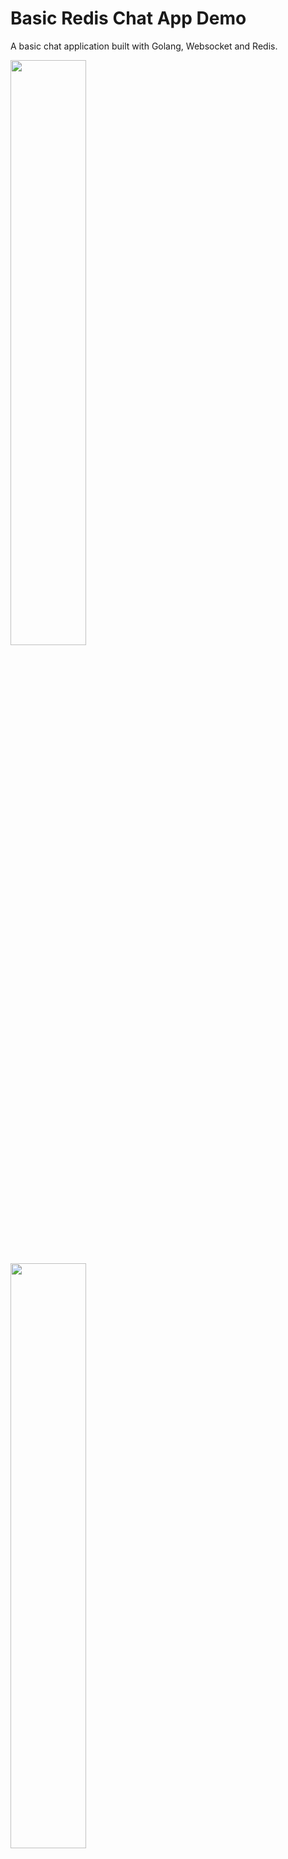 # Basic Redis Chat App Demo

A basic chat application built with Golang, Websocket and Redis.

<a href="https://raw.githubusercontent.com/redis-developer/basic-redis-chat-app-demo-dotnet/main/docs/screenshot000.png?raw=true"><img src="https://raw.githubusercontent.com/redis-developer/basic-redis-chat-app-demo-dotnet/main/docs/screenshot000.png?raw=true" width="49%"></a>

<a href="https://raw.githubusercontent.com/redis-developer/basic-redis-chat-app-demo-dotnet/main/docs/screenshot001.png?raw=true"><img src="https://raw.githubusercontent.com/redis-developer/basic-redis-chat-app-demo-dotnet/main/docs/screenshot001.png?raw=true" width="49%"></a>

## Technical Stacks

- Frontend - _React_, _Socket_
- Backend - _Go_, _Redis_ (go-redis/redis)

## How it works?

### Client Server

Communication build on websocket messages.

Client should handle messages from websocket with `onmessage(event)` event and processed it, where `event.data`
is stringify JSON.

Send request to server available with websocket `send(data)` function, where `data` is `JSON.stringify(Object)`.

Server receive and response stringify JSON object.

Usually for not atomic message sent with `type:"example"` server respond result will be with
same message type: `type:"example"`, for details see `Chat with websocket` block below.

Server not guarantee that responses is ordered as requests order.

As example:

Client requests

```
>>> Request A
>>> Request B
>>> Request C
```

May have responses in other order

```
<<< Response C
<<< Response A
<<< Response B
```

For complicated throws client should receive response for previous sent message before send next message.

As example in a pseudocode:

```
>>> Open websocket
<<< Waiting for message type ready
>>> Send message type signIn
<<< Waiting for message type authorized
>>> Send message type channelJoin
<<< Waiting for message type channelJoin
>>> Now send multiple message to websocket and multiple receive messages
```

### Registration

![How it works](docs/screenshot000.png)

#### User sign in

Login for chatting, if user not exist it will be created.

Send a message to websocket:

```
{
    type: "signIn",
    signIn: {
        username: "Username",
        password: "Password"
    }
}
```

Receive a message from websocket:

```
{
    type: "authorized",
    authorized: {
        userUUID: "123e4567-e89b-12d3-a456-426614174000",
        accessKey: "generated session access key"
    }
}
```

Send system message to all connected users on success:

```
{
    type: "sys",
    sys: {
        type: "signIn",
        signIn: {
            uuid: "123e4567-e89b-12d3-a456-426614174000",
            username: "Username"
        }
    }
}
```

##### Redis Commands

- Key for store user index by user UUID: `usersUUIDListIndex:<UserUUID>`
  - E.g `usersUUIDListIndex:123e4567-e89b-12d3-a456-426614174000`

###### How the data is stored:

User structure:

```
{
    UUID: "123e4567-e89b-12d3-a456-426614174000",
    Username: "User name",
    Password: "Password",
    AccessKey: "Access key",
    OnLine: true
}
```

- Add user to the end redis list, will return number of elements in success: `RPUSH users <JSON Stringify user structure>`. User index in the list is `<number of elements in list> - 1`

  - E.g `RPUSH users "{\"UUID\":\"123e4567-e89b-12d3-a456-426614174000\",\"Username\":\"User name\",\"Password\":\"Password\",\"AccessKey\":\"Access key\",\"OnLine\":true}"`

- Save index for search user by Username:

  - E.g `SET usersUsernameListIndex:123e4567-e89b-12d3-a456-426614174000 4` where 4 is **User Index**

- Save index for search user by UUID:

  - E.g `SET usersUUIDListIndex:123e4567-e89b-12d3-a456-426614174000 4`

- On error, we should remove index for search by Username:

  - E.g `DEL usersUsernameListIndex:123e4567-e89b-12d3-a456-426614174000`

- Set user online status, should expire after 60sec:
  - E.g `SETEX userStatus:123e4567-e89b-12d3-a456-426614174000 2021-04-06T12:53:10.436Z 60` where we pass the start date in the ISO string format.

###### How the data is accessed:

- Read user by UUID from redis KV, on exist will return user index for users list in redis:

  - E.g `GET usersUUIDListIndex:123e4567-e89b-12d3-a456-426614174000`

- Read user by username from redis KV, on exists will return user index for users list in redis:
  - E.g `GET usersUsernameListIndex:123e4567-e89b-12d3-a456-426614174000`

Key for store users in LList: `users`

- Read user from the start list by user index in list, will return json stringify on success:
  - E.g `lindex users 5` where **5** is index.

#### User sign up

New user registration, will append `signIn` on successful.

Send a message to websocket:

```
{
    type: "signUp",
    signUp: {
        username: "Username",
        password: "Password"
    }
}
```

Receive a message from websocket:

```
{
    type: "authorized",
    authorized: {
        userUUID: "123e4567-e89b-12d3-a456-426614174000",
        accessKey: "generated session access key"
    }
}
```

Each of authorized messages should contain authorized properties `userUUID` and `sessionUUID`, see details below.

Send system message to all connected users:

```
{
    type: "sys",
    sys: {
        type: "signIn",
        signIn: {
            uuid: "123e4567-e89b-12d3-a456-426614174000",
            username: "Username"
        }
    }
}
```

##### **Redis Commands**

Check the `Sign In` section for redis commands, it's the same

#### Logout user

This is atomic command without message body.

Send a message to websocket:

```
{
    type: "signOut",
    userUUID: "123e4567-e89b-12d3-a456-426614174000"
}
```

Receive a message from websocket:

```
{
    type: "signOut",
    signOut: {
        uuid: "123e4567-e89b-12d3-a456-426614174000"
    }
}
```

##### Redis Commands

##### How the data is stored:

On user exist and signed in, remove sign in data.

- Delete user access key:

  - E.g `DEL access_key:123e4567-e89b-12d3-a456-426614174000`

- Set user offline:
  - E.g `DEL userStatus:123e4567-e89b-12d3-a456-426614174000`

##### How the data is accessed:

- Check if user exist. Read user index by UUID from redis list:

  - E.g `GET usersUUIDListIndex:123e4567-e89b-12d3-a456-426614174000`

- Read user from redis list by an index:

  - E.g `LINDEX users 4` where 4 is **User Index**

- Read user online status (it called in `UserGet` method):
  - E.g `GET userStatus:123e4567-e89b-12d3-a456-426614174000`

#### Get users

This is atomic operation, it not expected `users` block in request.

Send a message to websocket:

```
{
    userUUID: "123e4567-e89b-12d3-a456-426614174000",
    type: "users"
}
```

Receive a message from websocket:

```
{
    type: "users",
    users: {
        total: 0,
        received: 0,
        users: [
            {
                UUID: "123e4567-e89b-12d3-a456-426614174000",
                Username: "User name",
                OnLine: true
            }
        ]
    }
}
```

##### Redis Commands

- Read number of users:
  - E.g `LLEN users`
- Read all users:
  - E.g `LRANGE users 0 10` where **10** is number of users.

#### Code Example: Prepare User Data in Redis HashSet

```Go
func (r *Redis) UserCreate(username, password string) (*User, error) {
    log.Println("UserCreate", fmt.Sprintf("[%s|%s]", username, password))

    if user, err := r.getUserFromListByUsername(username); err == nil {
        return user, nil
    }

    user := &User{
        UUID:     uuid.NewString(),
        Username: username,
        Password: password,
    }

    if err := r.addUser(user); err != nil {
        return nil, err
    }
    return user, nil
}
```

### Rooms

![How it works](docs/screenshot001.png)

After signIn/signUp client should send `channelJoin` for receive messages from specified channel.

With empty `channelJoin.recipientUUID` user will join to general channel.

For private channel set `channelJoin.recipientUUID` with valid `userUUID`.

Before channel join we should leave other channels if joined, user should have one joined channel.

Send a message to websocket:

```
{
    userUUID: "123e4567-e89b-12d3-a456-426614174000",
    sessionUUID: "123e4567-e89b-12d3-a456-426614174000",
    type: "channelJoin",
    channelJoin: {
        recipientUUID: "123e4567-e89b-12d3-a456-426614174000",
    }
}
```

Receive a message from websocket

```
{
    type: "channelJoin",
    channelJoin: {
        recipientUUID: "123e4567-e89b-12d3-a456-426614174000",
        messages: [ // array of messages in channel in desc order
            {
                UUID: "123e4567-e89b-12d3-a456-426614174000", // message UUID
                SenderUUID: "123e4567-e89b-12d3-a456-426614174000",
                Sender: {
                    UUID: "123e4567-e89b-12d3-a456-426614174000", //user UUID
                    Username: "User name"
                },
                RecipientUUID: "123e4567-e89b-12d3-a456-426614174000",
                Recipient: {
                    UUID: "123e4567-e89b-12d3-a456-426614174000", //user UUID
                    Username: "User name"
                },
                Message: "Text message",
                CreatedAt: "Message send date"
            }
        ],
        users: [ // array of joined users
            {
                UUID: "123e4567-e89b-12d3-a456-426614174000", //user UUID
                Username: "Username",
                OnLine: true
            }
        ]
    }
}
```

Send system message to all connected users:

```
{
    type: "sys",
    SUUID: "123e4567-e89b-12d3-a456-426614174000",
    userUUID: "123e4567-e89b-12d3-a456-426614174000",
    user: {
        UUID: "123e4567-e89b-12d3-a456-426614174000",
        Username: "User name",
        OnLine: true
    },
    sys: {
        type: "channelJoin",
        channelJoin: {
            recipientUUID: "123e4567-e89b-12d3-a456-426614174000"
        }
    }
}
```

#### Join to channel (room)

After signIn/signUp client should send `channelJoin` for receive messages from specified channel.

With empty `channelJoin.recipientUUID` user will join to general channel.

For private channel set `channelJoin.recipientUUID` with valid `userUUID`.

Before channel join we should leave other channels if joined, user should have one joined channel.

Send a message to websocket:

```
{
    userUUID: "123e4567-e89b-12d3-a456-426614174000",
    sessionUUID: "123e4567-e89b-12d3-a456-426614174000",
    type: "channelJoin",
    channelJoin: {
        recipientUUID: "123e4567-e89b-12d3-a456-426614174000",
    }
}
```

Receive a message from websocket

```
{
    type: "channelJoin",
    channelJoin: {
        recipientUUID: "123e4567-e89b-12d3-a456-426614174000",
        messages: [ // array of messages in channel in desc order
            {
                UUID: "123e4567-e89b-12d3-a456-426614174000", // message UUID
                SenderUUID: "123e4567-e89b-12d3-a456-426614174000",
                Sender: {
                    UUID: "123e4567-e89b-12d3-a456-426614174000", //user UUID
                    Username: "User name"
                },
                RecipientUUID: "123e4567-e89b-12d3-a456-426614174000",
                Recipient: {
                    UUID: "123e4567-e89b-12d3-a456-426614174000", //user UUID
                    Username: "User name"
                },
                Message: "Text message",
                CreatedAt: "Message send date"
            }
        ],
        users: [ // array of joined users
            {
                UUID: "123e4567-e89b-12d3-a456-426614174000", //user UUID
                Username: "Username",
                OnLine: true
            }
        ]
    }
}
```

Send system message to all connected users:

```
{
    type: "sys",
    SUUID: "123e4567-e89b-12d3-a456-426614174000",
    userUUID: "123e4567-e89b-12d3-a456-426614174000",
    user: {
        UUID: "123e4567-e89b-12d3-a456-426614174000",
        Username: "User name",
        OnLine: true
    },
    sys: {
        type: "channelJoin",
        channelJoin: {
            recipientUUID: "123e4567-e89b-12d3-a456-426614174000"
        }
    }
}
```

##### Redis Commands

Leave channel if joined before channel join, see redis flow in `Leave channel` section of this README.

#### How the data is stored:

- Save joined sender to channel `HSET channelUsers:<ChannelUUID> <SenderUUID> <Joined date as string>`:

  - E.g `HSET channelUsers:123e4567-e89b-12d3-a456-426614174000 123e4567-e89b-12d3-a456-426634174000 2021-04-06T13:26:44.415Z`

- Save joined recipient for private channel `HSET channelUsers:<ChannelUUID> <RecipientUUID> <Joined date as string>`:

  - E.g `HSET channelUsers:123e4567-e89b-12d3-a456-426614174000 123e4567-e89b-12d3-a456-426634174000 2021-04-06T13:26:44.415Z`

- Subcribe to channel `SUBSCRIBE <ChannelUUID>`:
  - E.g `SUBSCRIBE 123e4567-e89b-12d3-a456-426614174000`

#### How the data is accessed:

- Read user index by UUID:

  - E.g `GET usersUUIDListIndex:123e4567-e89b-12d3-a456-426614174000`

- Read user list by user index:

  - E.g `LINDEX users 5` where **5** is index

- Read channel UUID `GET channelSenderRecipient:<SenderUUID>:<RecipientUUID>`:

  - E.g `GET channelSenderRecipient:123e4567-e89b-12d3-a456-426614174000:123e4567-e89b-12d3-a456-426614174022`

- Count message in a channel `LLEN channelMessages:<ChannelUUID>`:

  - E.g `LLEN channelMessages:5`

- Read last 10 messages from a channel, if number of messages in a channel less than 10:

  - E.g `LRANGE channelMessages:123e4567-e89b-12d3-a456-426614174000 0, 10`

- Read last 10 messages from a channel, if number of messages in a channel more than 10 `<Offset>` is `<Number of messages>-1`: `LRANGE channelMessages:<ChannelUUID> <Offset>, -1`

  - E.g `LRANGE channelMessages:123e4567-e89b-12d3-a456-426614174000 10, -1`

- Read channel users:
  - E.g `HGETALL channelUsers:123e4567-e89b-12d3-a456-426614174000`

#### Leave channel

Send a message to websocket:

```
{
    SUUID: "123e4567-e89b-12d3-a456-426614174000",
    type: "channelLeave",
    userUUID: "123e4567-e89b-12d3-a456-426614174000",
    channelLeave: {
        recipientUUID: "123e4567-e89b-12d3-a456-426614174000"
    }
}
```

Receive a message from websocket, all connected users will receive it:

```
{
    SUUID: "123e4567-e89b-12d3-a456-426614174000",
    type: "channelLeave",
    userUUID: "123e4567-e89b-12d3-a456-426614174000",
    channelLeave: {
        recipientUUID: "123e4567-e89b-12d3-a456-426614174000"
    }
}
```

##### Redis Commands

###### How the data is stored:

If channel UUID not found for sender or recipient, we should crate it for both.

Generate `channelUUID`.

- Set channel UUID for sender `SET channelSenderRecipient:<SenderUUID>:<RecipientUUID> <ChannelUUID>`:

  - E.g `SET channelSenderRecipient:123e4567-e89b-12d3-a456-426614174000:123e4567-e89b-12d3-a456-426614174000 123e4567-e89b-12d3-a456-426614174000`

- Set channel UUID for recipient: `SET channelSenderRecipient:<RecipientUUID>:<SenderUUID> <ChannelUUID>`
  - E.g `SET channelSenderRecipient:123e4567-e89b-12d3-a456-426614174000:123e4567-e89b-12d3-a456-426614174000 123e4567-e89b-12d3-a456-426614174000`

###### How the data is accessed:

Get channel UUID, will return `public` on empty `recipientUUID`.

Key for private channels, first UUID is a sender(userUUID), second is recipient(userUUID):

```
channelSenderRecipient:123e4567-e89b-12d3-a456-426614174000:123e4567-e89b-12d3-a456-426614174000
```

Key for public channels:

```
channelSenderRecipient:123e4567-e89b-12d3-a456-426614174000:public
```

- Read channel UUID:
  - E.g `GET channelSenderRecipient:123e4567-e89b-12d3-a456-426614174000:public`

#### Code Example: Join Room

```Go
func (r *Redis) ChannelJoin(senderUUID, recipientUUID string) (*ChannelPubSub, string, error) {

	channelUUID, err := r.getChannelUUID(senderUUID, recipientUUID)
	if err != nil {
		return nil, "", err
	}

	err = r.channelJoin(channelUUID, senderUUID, recipientUUID)
	if err != nil {
		return nil, "", err
	}
	pubSub := r.client.Subscribe(channelUUID)
	channel := r.addChannelPubSub(channelUUID, pubSub)
	return channel, channelUUID, nil
}
```

### Messages

Send a message to websocket:

```
{
    userUUID: "123e4567-e89b-12d3-a456-426614174000",
    type: "channelMessage",
    channelMessage: {
        recipientUUID: "123e4567-e89b-12d3-a456-426614174000",
        message: "Message text"
    }
}
```

Receive a message from websocket, all joined users received it too:

```
{
    type: "channelMessage",
    channelMessage: {
        SenderUUID: "123e4567-e89b-12d3-a456-426614174000",
        Sender: {
            UUID: "123e4567-e89b-12d3-a456-426614174000",
            Username: "User name",
            OnLine: true,
        },
        RecipientUUID: "123e4567-e89b-12d3-a456-426614174000",
        Recipient: {
            UUID: "123e4567-e89b-12d3-a456-426614174000",
            Username: "User name",
            OnLine: true,
        },
        Message: "Text message",
        CreatedAt: "0000-00-00T00:00:00.000000000Z"
    }
}
```

#### **Redis Commands**

#### How the data is stored:

- Publish a message to redis PubSub: `PUBLISH <ChannelUUID> <Message json as string>`

  - E.g `PUBLISH 123e4567-e89b-12d3-a456-426614174000 {\"UUID\":\"123e4567-e89b-12d3-a456-426614174000\",\"SenderUUID\":\"123e4567-e89b-12d3-a456-426614174000\",\"RecipientUUID\":\"123e4567-e89b-12d3-a456-426614174000\",\"Message\":\"Text message\",\"CreatedAt\":\"0000-00-00T00:00:00.000000000Z\"}`

- Save message in the end of redis list: `RPUSH channelMessages.<ChannelUUID> <Message json as string>`
  - E.g `RPUSH channelMessages.123e4567-e89b-12d3-a456-426614174000 {\"UUID\":\"123e4567-e89b-12d3-a456-426614174000\",\"SenderUUID\":\"123e4567-e89b-12d3-a456-426614174000\",\"RecipientUUID\":\"123e4567-e89b-12d3-a456-426614174000\",\"Message\":\"Text message\",\"CreatedAt\":\"0000-00-00T00:00:00.000000000Z\"}`

Message structure:

```
{
    UUID: "123e4567-e89b-12d3-a456-426614174000", // message UUID
    SenderUUID: "123e4567-e89b-12d3-a456-426614174000", // user UUID
    RecipientUUID: "123e4567-e89b-12d3-a456-426614174000", // user UUID, or empty for public channel
    Message: "Text message",
    CreatedAt: "0000-00-00T00:00:00.000000000Z"
}
```

#### How the data is accessed:

Read channel UUID. See **Redis Commands** in `Channel leave`.

#### Code Example: Send Message

```Go
func channelSessionsSendMessage(skipUserUUID, channelUUID string, write Write, message *Message) {
	channelSessionsSync.RLock()
	defer channelSessionsSync.RUnlock()
	for _, data := range channelSessionsJoins[channelUUID] {
		if skipUserUUID != "" && skipUserUUID == data.userUUID {
			continue
		}
		if err := write(data.conn, ws.OpText, message); err != nil {
			log.Println(err)
		}
	}
}
```

### Session handling

On first connect to websocket client receive `ready` message:

```
{
    type: "ready",
    ready: {
        sessionUUID: "123e4567-e89b-12d3-a456-426614174000"
    }
}
```

#### Redis Commands

##### How the data is stored:

- Key for store user session UUID: `userSession:123e4567-e89b-12d3-a456-426614174000`

  - E.g `SETEX userSession.123e4567-e89b-12d3-a456-426614174000 0000-00-00T00:00:00.000000000Z 3600`

- Remove user session:

  - E.g `DEL userSession.123e4567-e89b-12d3-a456-426614174000`

##### How the data is accessed:

- Read user session created time:

  - E.g `GET userSession.123e4567-e89b-12d3-a456-426614174000`

#### Code example: Managing session

```Go
func (r *Redis) getKeyUserSession(userSessionUUID string) string {
	return fmt.Sprintf("%s.%s", keyUserSession, userSessionUUID)
}

func (r *Redis) AddConnection(userSessionUUID string) error {
	key := r.getKeyUserSession(userSessionUUID)
	return r.client.Set(key, time.Now().String(), time.Hour).Err()
}

func (r *Redis) DelConnection(userSessionUUID string) error {
	key := r.getKeyUserSession(userSessionUUID)
	return r.client.Del(key).Err()
}
```

## How to run it locally?

The client utilizes **Create React App** template, to run it with the development instance of backend, specify the proxy parameter in **package.json**:

```
  "proxy": "http://localhost:5555",
```

#### Run frontend

```sh
cd client
yarn install
yarn start
```

#### Run backend

#### Set the next environment variables (.env.example):

```
SERVER_ADDRESS=:5555
CLIENT_LOCATION=/api/public
REDIS_HOST=chat-redis
REDIS_ADDRESS=:6379
REDIS_PASSWORD=
```

```sh
go run
```

## Try it out

#### Deploy to Heroku

<p>
    <a href="https://heroku.com/deploy" target="_blank">
        <img src="https://www.herokucdn.com/deploy/button.svg" alt="Deploy to Heorku" />
    </a>
</p>

#### Deploy to Google Cloud

<p>
    <a href="https://deploy.cloud.run" target="_blank">
        <img src="https://deploy.cloud.run/button.svg" alt="Run on Google Cloud" width="150px"/>
    </a>
</p>
